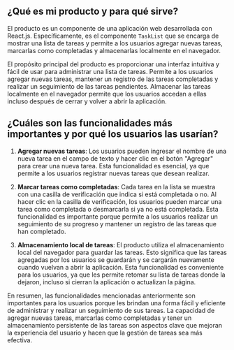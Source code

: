## ¿Qué es mi producto y para qué sirve?

El producto es un componente de una aplicación web desarrollada con React.js. Específicamente, es el componente `TaskList` que se encarga de mostrar una lista de tareas y permite a los usuarios agregar nuevas tareas, marcarlas como completadas y almacenarlas localmente en el navegador.

El propósito principal del producto es proporcionar una interfaz intuitiva y fácil de usar para administrar una lista de tareas. Permite a los usuarios agregar nuevas tareas, mantener un registro de las tareas completadas y realizar un seguimiento de las tareas pendientes. Almacenar las tareas localmente en el navegador permite que los usuarios accedan a ellas incluso después de cerrar y volver a abrir la aplicación.

## ¿Cuáles son las funcionalidades más importantes y por qué los usuarios las usarían?

1. **Agregar nuevas tareas**: Los usuarios pueden ingresar el nombre de una nueva tarea en el campo de texto y hacer clic en el botón "Agregar" para crear una nueva tarea. Esta funcionalidad es esencial, ya que permite a los usuarios registrar nuevas tareas que desean realizar.

2. **Marcar tareas como completadas**: Cada tarea en la lista se muestra con una casilla de verificación que indica si está completada o no. Al hacer clic en la casilla de verificación, los usuarios pueden marcar una tarea como completada o desmarcarla si ya no está completada. Esta funcionalidad es importante porque permite a los usuarios realizar un seguimiento de su progreso y mantener un registro de las tareas que han completado.

3. **Almacenamiento local de tareas**: El producto utiliza el almacenamiento local del navegador para guardar las tareas. Esto significa que las tareas agregadas por los usuarios se guardarán y se cargarán nuevamente cuando vuelvan a abrir la aplicación. Esta funcionalidad es conveniente para los usuarios, ya que les permite retomar su lista de tareas donde la dejaron, incluso si cierran la aplicación o actualizan la página.

En resumen, las funcionalidades mencionadas anteriormente son importantes para los usuarios porque les brindan una forma fácil y eficiente de administrar y realizar un seguimiento de sus tareas. La capacidad de agregar nuevas tareas, marcarlas como completadas y tener un almacenamiento persistente de las tareas son aspectos clave que mejoran la experiencia del usuario y hacen que la gestión de tareas sea más efectiva.
